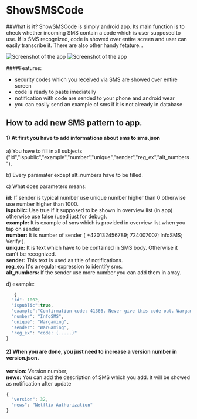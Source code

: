 # ShowSMSCode

 
##What is it?
ShowSMSCode is simply android app. Its main function is to check whether incoming SMS contain a code which is user supposed to use. If is SMS recognized, code is showed over entire screen and user can easily transcribe it. There are also other handy fetature...

![Screenshot of the app](http://i.imgur.com/V5yGmxP.png?1)
![Screenshot of the app](http://i.imgur.com/LN9KW8B.png?3)

####Features:

- security codes which you received via SMS are showed over entire screen
- code is ready to paste imediatelly
- notification with code are sended to your phone and android wear 
- you can easily send an example of sms if it is not already in database


## How to add new SMS pattern to app.

#### 1) At first you have to add informations about sms to sms.json 

  a) You have to fill in all subjects ("id","ispublic","example","number","unique","sender","reg_ex","alt_numbers").

  b) Every paramater except alt_numbers have to be filled.

  c) What does parameters means:
  
 
   **id:** 
   If sender is typical number use unique number higher than 0 otherwise use number higher than 1000. <br>
   **ispublic:** 
     Use true if it supposed to be shown in overview list (in app) otherwise use false (used just for debug).<br>
   **example:**
    It is example of sms which is provided in overview list when you tap on sender.<br>
   **number:**
    It is number of sender ( +420132456789; 724007007; InfoSMS; Verify ).<br>
   **unique:**
    It is text which have to be contained in SMS body. Otherwise it can't be recognized.<br>
   **sender:**
    This text is used as title of notifications.<br>
   **reg_ex:**
    It's a regular expression to identify sms.<br>
   **alt_numbers:**
    If the sender use more number you can add them in array.

  d) example:
  ```javascript
     {
    "id": 1002,
    "ispublic":true,
    "example":"Confirmation code: 41366. Never give this code out. Wargaming.net",
    "number": "InfoSMS",
    "unique": "Wargaming",
    "sender": "WarGaming",
    "reg_ex": "code: (.....)"
  }
  ```


#### 2) When you are done, you just need to increase a version number in version.json. 

 **version:** 
   Version number, <br>
 **news:** 
  You can add the description of SMS which you add. It will be showed as notification after update<br>
```javascript
{
  "version": 32,
  "news": "Netflix Authorization"
}
```
